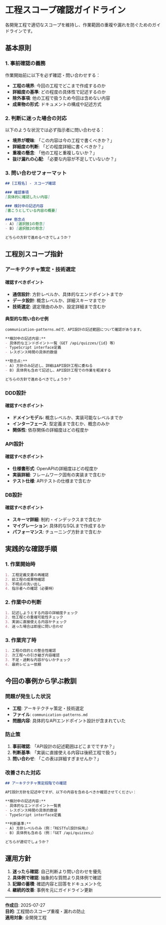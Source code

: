 # 工程スコープ確認ガイドライン

各開発工程で適切なスコープを維持し、作業範囲の重複や漏れを防ぐためのガイドラインです。

## 基本原則

### 1. 事前確認の義務

作業開始前に以下を必ず確認・問い合わせする：

- **工程の境界**: 今回の工程でどこまで作成するのか
- **詳細度の基準**: どの程度の具体性で記述するのか
- **除外事項**: 他の工程で扱うため今回は含めない内容
- **成果物の形式**: ドキュメントの構成や記述方式

### 2. 判断に迷った場合の対応

以下のような状況では必ず指示者に問い合わせる：

- **境界が曖昧**: 「この内容は今の工程で書くべきか？」
- **詳細度の判断**: 「どの程度詳細に書くべきか？」
- **重複の懸念**: 「他の工程と重複しないか？」
- **抜け漏れの心配**: 「必要な内容が不足していないか？」

### 3. 問い合わせフォーマット

```markdown
## [工程名] - スコープ確認

### 確認事項
[具体的に確認したい内容]

### 検討中の記述内容
[書こうとしている内容の概要]

### 懸念点
- A) [選択肢1の懸念]
- B) [選択肢2の懸念]

どちらの方針で進めるべきでしょうか？
```

## 工程別スコープ指針

### アーキテクチャ策定・技術選定

#### 確認すべきポイント
- **通信設計**: 方針レベルか、具体的なエンドポイントまでか
- **データ設計**: 概念レベルか、詳細スキーマまでか
- **技術選定**: 選定理由のみか、設定詳細まで含むか

#### 典型的な問い合わせ例
```markdown
communication-patterns.mdで、API設計の記述範囲について確認があります。

**検討中の記述内容:**
- 具体的なエンドポイント一覧（GET /api/quizzes/{id} 等）
- TypeScript interface定義
- レスポンス時間の具体的数値

**懸念点:**
- A) 方針のみ記述し、詳細はAPI設計工程に委ねる
- B) 具体例も含めて記述し、API設計工程での作業を軽減する

どちらの方針で進めるべきでしょうか？
```

### DDD設計

#### 確認すべきポイント
- **ドメインモデル**: 概念レベルか、実装可能なレベルまでか
- **インターフェース**: 型定義まで含むか、概念のみか
- **関係性**: 依存関係の詳細度はどの程度か

### API設計

#### 確認すべきポイント
- **仕様書形式**: OpenAPIの詳細度はどの程度か
- **実装詳細**: フレームワーク固有の実装まで含むか
- **テスト仕様**: APIテストの仕様まで含むか

### DB設計

#### 確認すべきポイント
- **スキーマ詳細**: 制約・インデックスまで含むか
- **マイグレーション**: 具体的なSQLまで作成するか
- **パフォーマンス**: チューニング方針まで含むか

## 実践的な確認手順

### 1. 作業開始時

```markdown
1. 工程定義文書の再確認
2. 前工程の成果物確認
3. 不明点の洗い出し
4. 指示者への確認（必要時）
```

### 2. 作業中の判断

```markdown
1. 記述しようとする内容の詳細度チェック
2. 他工程との重複可能性チェック
3. 実装に直接使える内容かチェック
4. 迷った場合は即座に問い合わせ
```

### 3. 作業完了時

```markdown
1. 工程の目的との整合性確認
2. 次工程への引き継ぎ内容確認
3. 不足・過剰な内容がないかチェック
4. 最終レビュー依頼
```

## 今回の事例から学ぶ教訓

### 問題が発生した状況
- **工程**: アーキテクチャ策定・技術選定
- **ファイル**: `communication-patterns.md`
- **問題内容**: 具体的なAPIエンドポイント設計が含まれていた

### 防止策
1. **事前確認**: 「API設計の記述範囲はどこまでですか？」
2. **判断基準**: 「実装に直接使える内容は後続工程で扱う」
3. **問い合わせ**: 「この表は詳細すぎませんか？」

### 改善された対応
```markdown
## アーキテクチャ策定段階での確認

API設計方針を記述中ですが、以下の内容を含めるべきか確認させてください：

**検討中の記述内容:**
- 具体的なエンドポイント一覧表
- レスポンス時間の具体的数値
- TypeScript interface定義

**判断基準:**
- A) 方針レベルのみ（例：「RESTful設計採用」）
- B) 具体例も含める（例：「GET /api/quizzes」）

どちらが適切でしょうか？
```

## 運用方針

1. **迷ったら確認**: 自己判断より問い合わせを優先
2. **具体例で確認**: 抽象的な質問より具体例で確認
3. **記録の蓄積**: 確認内容と回答をドキュメント化
4. **継続的改善**: 事例を元にガイドライン更新

---

**作成日**: 2025-07-27  
**目的**: 工程間のスコープ重複・漏れの防止  
**適用対象**: 全開発工程